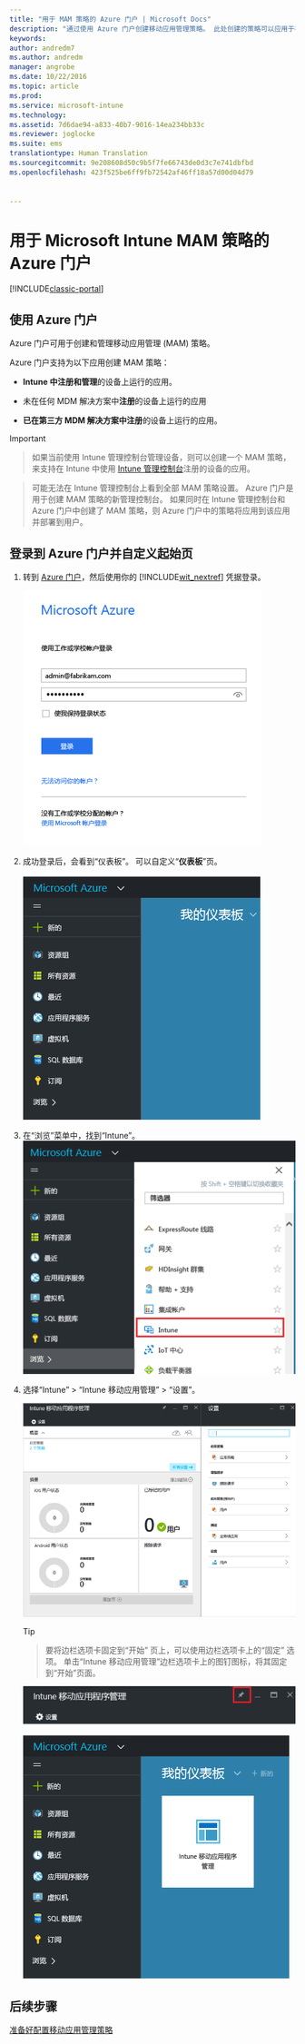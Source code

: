 ```yaml
---
title: "用于 MAM 策略的 Azure 门户 | Microsoft Docs"
description: "通过使用 Azure 门户创建移动应用管理策略。 此处创建的策略可以应用于在 Intune 中注册或未注册的设备。"
keywords: 
author: andredm7
ms.author: andredm
manager: angrobe
ms.date: 10/22/2016
ms.topic: article
ms.prod: 
ms.service: microsoft-intune
ms.technology: 
ms.assetid: 7d6dae94-a833-40b7-9016-14ea234bb33c
ms.reviewer: joglocke
ms.suite: ems
translationtype: Human Translation
ms.sourcegitcommit: 9e208608d50c9b5f7fe66743de0d3c7e741dbfbd
ms.openlocfilehash: 423f525be6ff9fb72542af46ff18a57d00d04d79


---
```


# <a name="azure-portal-for-microsoft-intune-mam-policies"></a>用于 Microsoft Intune MAM 策略的 Azure 门户

[!INCLUDE[classic-portal](../includes/classic-portal.md)]

## <a name="use-the-azure-portal"></a>使用 Azure 门户
Azure 门户可用于创建和管理移动应用管理 (MAM) 策略。

Azure 门户支持为以下应用创建 MAM 策略：
- **Intune 中注册和管理**的设备上运行的应用。

- 未在任何 MDM 解决方案中**注册**的设备上运行的应用
- **已在第三方 MDM 解决方案中注册**的设备上运行的应用。

>[!IMPORTANT]


> 如果当前使用 Intune 管理控制台管理设备，则可以创建一个 MAM 策略，来支持在 Intune 中使用 [Intune 管理控制台](configure-and-deploy-mobile-application-management-policies-in-the-microsoft-intune-console.md)注册的设备的应用。

> 可能无法在 Intune 管理控制台上看到全部 MAM 策略设置。 Azure 门户是用于创建 MAM 策略的新管理控制台。 如果同时在 Intune 管理控制台和 Azure 门户中创建了 MAM 策略，则 Azure 门户中的策略将应用到该应用并部署到用户。


## <a name="sign-in-to-the-azure-portal-and-customize-your-start-page"></a>登录到 Azure 门户并自定义起始页

1.  转到 [Azure 门户](https://portal.azure.com)，然后使用你的 [!INCLUDE[wit_nextref](../includes/wit_nextref_md.md)] 凭据登录。

    ![Azure 门户登录页的屏幕截图](../media/AppManagement/AzurePortal_MAMSigninPage.png)

2.  成功登录后，会看到“仪表板”。 可以自定义“**仪表板**”页。

    ![Azure 门户仪表板的屏幕截图](../media/AppManagement/AzurePortal_MAMStartboard_NoMAM.png)

3.  在“浏览”菜单中，找到“Intune”。![突出显示 Intune 的浏览菜单的屏幕截图](../media/AppManagement/AzurePortal_MAM_Browse_Intune.png)

4.  选择“Intune” > “Intune 移动应用管理” > “设置”。

    ![“Intune 移动应用程序管理”边栏选项卡的屏幕截图](../media/AppManagement/AzurePortal_MAM_Mainblade.png)

    > [!TIP]

    > 要将边栏选项卡固定到“开始”  页上，可以使用边栏选项卡上的“固定”  选项。 单击“Intune 移动应用管理”边栏选项卡上的图钉图标，将其固定到“开始”页面。

    ![突出显示图钉图标的“Intune 移动应用程序管理”边栏选项卡的屏幕截图](../media/AppManagement/AzurePortal_MAM_PinBladeAction.png)

    ![具有固定 Intune 磁贴的仪表板的屏幕截图](../media/AppManagement/AzurePortal_MAM_Startboard_withMAM.png)
## <a name="next-steps"></a>后续步骤
[准备好配置移动应用管理策略](get-ready-to-configure-mobile-app-management-policies-with-microsoft-intune.md)



<!--HONumber=Dec16_HO3-->


